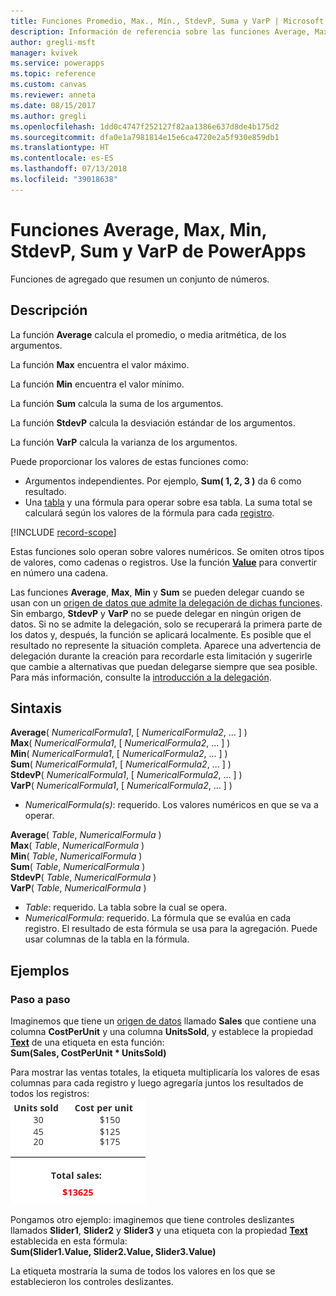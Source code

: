 ```yaml
---
title: Funciones Promedio, Max., Mín., StdevP, Suma y VarP | Microsoft Docs
description: Información de referencia sobre las funciones Average, Max, Min, StdevP, Sum y VarP de PowerApps, incluidos ejemplos y sintaxis
author: gregli-msft
manager: kvivek
ms.service: powerapps
ms.topic: reference
ms.custom: canvas
ms.reviewer: anneta
ms.date: 08/15/2017
ms.author: gregli
ms.openlocfilehash: 1dd0c4747f252127f82aa1386e637d8de4b175d2
ms.sourcegitcommit: dfa0e1a7981814e15e6ca4720e2a5f930e859db1
ms.translationtype: HT
ms.contentlocale: es-ES
ms.lasthandoff: 07/13/2018
ms.locfileid: "39018638"
---
```

# <a name="average-max-min-stdevp-sum-and-varp-functions-in-powerapps"></a>Funciones Average, Max, Min, StdevP, Sum y VarP de PowerApps
Funciones de agregado que resumen un conjunto de números.

## <a name="description"></a>Descripción
La función **Average** calcula el promedio, o media aritmética, de los argumentos.

La función **Max** encuentra el valor máximo.

La función **Min** encuentra el valor mínimo.

La función **Sum** calcula la suma de los argumentos.

La función **StdevP** calcula la desviación estándar de los argumentos.

La función **VarP** calcula la varianza de los argumentos.

Puede proporcionar los valores de estas funciones como:

* Argumentos independientes. Por ejemplo, **Sum( 1, 2, 3 )** da 6 como resultado.
* Una [tabla](../working-with-tables.md) y una fórmula para operar sobre esa tabla.  La suma total se calculará según los valores de la fórmula para cada [registro](../working-with-tables.md#records).  

[!INCLUDE [record-scope](../../../includes/record-scope.md)]

Estas funciones solo operan sobre valores numéricos. Se omiten otros tipos de valores, como cadenas o registros. Use la función **[Value](function-value.md)** para convertir en número una cadena.

Las funciones **Average**, **Max**, **Min** y **Sum** se pueden delegar cuando se usan con un [origen de datos que admite la delegación de dichas funciones](../delegation-list.md).  Sin embargo, **StdevP** y **VarP** no se puede delegar en ningún origen de datos.  Si no se admite la delegación, solo se recuperará la primera parte de los datos y, después, la función se aplicará localmente.  Es posible que el resultado no represente la situación completa.  Aparece una advertencia de delegación durante la creación para recordarle esta limitación y sugerirle que cambie a alternativas que puedan delegarse siempre que sea posible. Para más información, consulte la [introducción a la delegación](../delegation-overview.md).

## <a name="syntax"></a>Sintaxis
**Average**( *NumericalFormula1*, [ *NumericalFormula2*, ... ] )<br>**Max**( *NumericalFormula1*, [ *NumericalFormula2*, ... ] )<br>**Min**( *NumericalFormula1*, [ *NumericalFormula2*, ... ] )<br>**Sum**( *NumericalFormula1*, [ *NumericalFormula2*, ... ] )<br>**StdevP**( *NumericalFormula1*, [ *NumericalFormula2*, ... ] )<br>**VarP**( *NumericalFormula1*, [ *NumericalFormula2*, ... ] )

* *NumericalFormula(s)*: requerido.  Los valores numéricos en que se va a operar.

**Average**( *Table*, *NumericalFormula* )<br>**Max**( *Table*, *NumericalFormula* )<br>**Min**( *Table*, *NumericalFormula* )<br>**Sum**( *Table*, *NumericalFormula* )<br>**StdevP**( *Table*, *NumericalFormula* )<br>**VarP**( *Table*, *NumericalFormula* )

* *Table*: requerido.  La tabla sobre la cual se opera.
* *NumericalFormula*: requerido. La fórmula que se evalúa en cada registro. El resultado de esta fórmula se usa para la agregación. Puede usar columnas de la tabla en la fórmula.

## <a name="examples"></a>Ejemplos
### <a name="step-by-step"></a>Paso a paso
Imaginemos que tiene un [origen de datos](../working-with-data-sources.md) llamado **Sales** que contiene una columna **CostPerUnit** y una columna **UnitsSold**, y establece la propiedad **[Text](../controls/properties-core.md)** de una etiqueta en esta función:<br>
**Sum(Sales, CostPerUnit * UnitsSold)**

Para mostrar las ventas totales, la etiqueta multiplicaría los valores de esas columnas para cada registro y luego agregaría juntos los resultados de todos los registros:<br>![Cálculo de las ventas totales de unidades vendidas y el costo por unidad](./media/function-aggregates/total-sales.png)

Pongamos otro ejemplo: imaginemos que tiene controles deslizantes llamados **Slider1**, **Slider2** y **Slider3** y una etiqueta con la propiedad **[Text](../controls/properties-core.md)** establecida en esta fórmula:<br>
**Sum(Slider1.Value, Slider2.Value, Slider3.Value)**

La etiqueta mostraría la suma de todos los valores en los que se establecieron los controles deslizantes.

